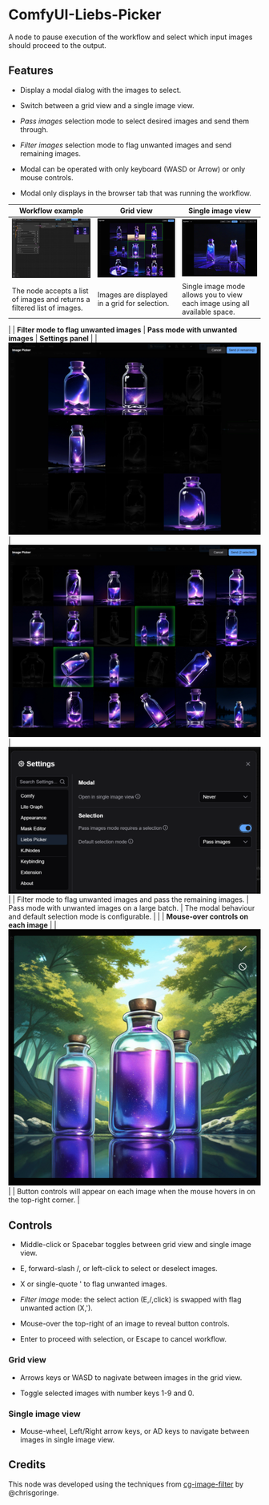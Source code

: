 # ComfyUI-Liebs-Picker

A node to pause execution of the workflow and select which input images should proceed to the output.

## Features

* Display a modal dialog with the images to select.

* Switch between a grid view and a single image view.

* _Pass images_ selection mode to select desired images and send them through.

* _Filter images_ selection mode to flag unwanted images and send remaining images.

* Modal can be operated with only keyboard (WASD or Arrow) or only mouse controls.

* Modal only displays in the browser tab that was running the workflow.

| Workflow example | Grid view | Single image view |
|----|----|----|
| ![Example workflow with the node](./docs/images/workflow.png) | ![Screenshot of the grid view](./docs/images/grid-modal.png) | ![Screenshot of the single image view](./docs/images/zoom-modal.png) |
| The node accepts a list of images and returns a filtered list of images. | Images are displayed in a grid for selection. | Single image mode allows you to view each image using all available space. |
|
| **Filter mode to flag unwanted images** | **Pass mode with unwanted images** | **Settings panel** |
| ![Grid view with excluded images](./docs/images/filter-mode.png) | ![Grid view with selected and excluded images](./docs/images/picker-filter.png) | ![Settings panel for the node](./docs/images/settings.png) |
| Filter mode to flag unwanted images and pass the remaining images. | Pass mode with unwanted images on a large batch. | The modal behaviour and default selection mode is configurable. |
|
| **Mouse-over controls on each image** |
| ![Buttons on the top left of the image](./docs/images/image-buttons.png) | 
| Button controls will appear on each image when the mouse hovers in on the top-right corner. |


## Controls

* Middle-click or Spacebar toggles between grid view and single image view.

* E, forward-slash /, or left-click to select or deselect images.

* X or single-quote ' to flag unwanted images.

* _Filter image_ mode: the select action (E,/,click) is swapped with flag unwanted action (X,').

* Mouse-over the top-right of an image to reveal button controls.

* Enter to proceed with selection, or Escape to cancel workflow.

### Grid view

* Arrows keys or WASD to nagivate between images in the grid view.

* Toggle selected images with number keys 1-9 and 0.

### Single image view

* Mouse-wheel, Left/Right arrow keys, or AD keys to navigate between images in single image view.

## Credits

This node was developed using the techniques from [cg-image-filter](https://github.com/chrisgoringe/cg-image-filter) by @chrisgoringe.